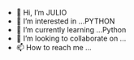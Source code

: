 - 👋 Hi, I’m JULIO
- 👀 I’m interested in ...PYTHON
- 🌱 I’m currently learning ...Python
- 💞️ I’m looking to collaborate on ...
- 📫 How to reach me ...

<!---
jcf11/jcf11 is a ✨ special ✨ repository because its `README.md` (this file) appears on your GitHub profile.
You can click the Preview link to take a look at your changes.
--->
